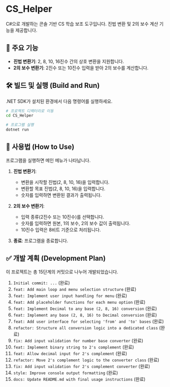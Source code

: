 # CS_Helper

C#으로 개발하는 콘솔 기반 CS 학습 보조 도구입니다. 진법 변환 및 2의 보수 계산 기능을 제공합니다.

## 🚀 주요 기능

-   **진법 변환기**: 2, 8, 10, 16진수 간의 상호 변환을 지원합니다.
-   **2의 보수 변환기**: 2진수 또는 10진수 입력을 받아 2의 보수를 계산합니다.

## 🛠️ 빌드 및 실행 (Build and Run)

.NET SDK가 설치된 환경에서 다음 명령어를 실행하세요.

```bash
# 프로젝트 디렉터리로 이동
cd CS_Helper

# 프로그램 실행
dotnet run
```

## 📖 사용법 (How to Use)

프로그램을 실행하면 메인 메뉴가 나타납니다.

1.  **진법 변환기**:
    -   변환을 시작할 진법(2, 8, 10, 16)을 입력합니다.
    -   변환할 목표 진법(2, 8, 10, 16)을 입력합니다.
    -   숫자를 입력하면 변환된 결과가 출력됩니다.

2.  **2의 보수 변환기**:
    -   입력 종류(2진수 또는 10진수)를 선택합니다.
    -   숫자를 입력하면 원본, 1의 보수, 2의 보수 값이 출력됩니다.
    -   10진수 입력은 8비트 기준으로 처리됩니다.

3.  **종료**: 프로그램을 종료합니다.

## ✅ 개발 계획 (Development Plan)

이 프로젝트는 총 15단계의 커밋으로 나누어 개발되었습니다.

1.  `Initial commit: ...` (완료)
2.  `feat: Add main loop and menu selection structure` (완료)
3.  `feat: Implement user input handling for menu` (완료)
4.  `feat: Add placeholder functions for each menu option` (완료)
5.  `feat: Implement Decimal to any base (2, 8, 16) conversion` (완료)
6.  `feat: Implement any base (2, 8, 16) to Decimal conversion` (완료)
7.  `feat: Add user interface for selecting 'from' and 'to' bases` (완료)
8.  `refactor: Structure all conversion logic into a dedicated class` (완료)
9.  `fix: Add input validation for number base converter` (완료)
10. `feat: Implement binary string to 2's complement` (완료)
11. `feat: Allow decimal input for 2's complement` (완료)
12. `refactor: Move 2's complement logic to the converter class` (완료)
13. `fix: Add input validation for 2's complement converter` (완료)
14. `style: Improve console output formatting` (완료)
15. `docs: Update README.md with final usage instructions` (완료)